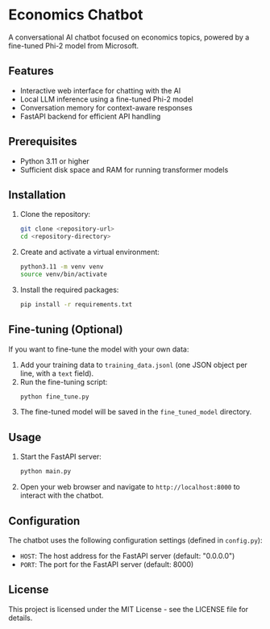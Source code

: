 # Economics Chatbot

A conversational AI chatbot focused on economics topics, powered by a fine-tuned Phi-2 model from Microsoft.

## Features

- Interactive web interface for chatting with the AI
- Local LLM inference using a fine-tuned Phi-2 model
- Conversation memory for context-aware responses
- FastAPI backend for efficient API handling

## Prerequisites

- Python 3.11 or higher
- Sufficient disk space and RAM for running transformer models

## Installation

1. Clone the repository:
   ```bash
   git clone <repository-url>
   cd <repository-directory>
   ```

2. Create and activate a virtual environment:
   ```bash
   python3.11 -m venv venv
   source venv/bin/activate
   ```

3. Install the required packages:
   ```bash
   pip install -r requirements.txt
   ```

## Fine-tuning (Optional)

If you want to fine-tune the model with your own data:

1. Add your training data to `training_data.jsonl` (one JSON object per line, with a `text` field).
2. Run the fine-tuning script:
   ```bash
   python fine_tune.py
   ```
3. The fine-tuned model will be saved in the `fine_tuned_model` directory.

## Usage

1. Start the FastAPI server:
   ```bash
   python main.py
   ```

2. Open your web browser and navigate to `http://localhost:8000` to interact with the chatbot.

## Configuration

The chatbot uses the following configuration settings (defined in `config.py`):

- `HOST`: The host address for the FastAPI server (default: "0.0.0.0")
- `PORT`: The port for the FastAPI server (default: 8000)

## License

This project is licensed under the MIT License - see the LICENSE file for details. 